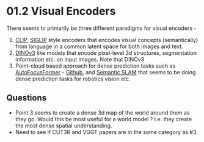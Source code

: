 # 01.2 Visual Encoders

There seems to primarily be three different paradigms for visual encoders -

1. [CLIP](https://openai.com/index/clip/), [SIGLIP](https://arxiv.org/pdf/2502.14786?) style encoders that encodes visual concepts (semantically) from language in a common latent space for both images and text. 
2. [DINOv3](https://ai.meta.com/dinov3/) like models that encode pixel-level 3d structures, segmentation information etc. on input images. Note that DINOv3
3. Point-cloud based approach for dense prediction tasks such as [AutoFocusFormer](https://arxiv.org/abs/2304.12406) - [Github](https://github.com/apple/ml-autofocusformer), and [Semantic SLAM](https://mingqij.github.io/projects/gs4/) that seems to be doing dense prediction tasks for robotics vision etc. 


## Questions

- Point 3 seems to create a dense 3d map of the world around them as they go. Would this be most useful for a world model ? I.e. they create the most dense spatial understanding. 
- Need to see if CUT3R and VGGT papers are in the same category as #3. 

